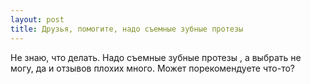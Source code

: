 ```yaml
---
layout: post 
title: Друзья, помогите, надо съемные зубные протезы  
--- 
```

Не знаю, что делать. Надо съемные зубные протезы , а выбрать не могу, да и отзывов плохих много. Может порекомендуете что-то?